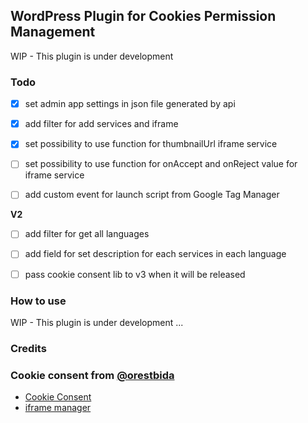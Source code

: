 ## WordPress Plugin for Cookies Permission Management

WIP - This plugin is under development

### Todo

- [x] set admin app settings in json file generated by api
- [x] add filter for add services and iframe
- [x] set possibility to use function for thumbnailUrl iframe service
- [ ] set possibility to use function for onAccept and onReject value for iframe service
- [ ] add custom event for launch script from Google Tag Manager


**V2**

- [ ] add filter for get all languages
- [ ] add field for set description for each services in each language
- [ ] pass cookie consent lib to v3 when it will be released


### How to use

WIP - This plugin is under development
...


### Credits

### Cookie consent from [@orestbida](https://github.com/orestbida)

- [Cookie Consent](https://github.com/orestbida/cookieconsent)
- [iframe manager](https://github.com/orestbida/iframemanager)
